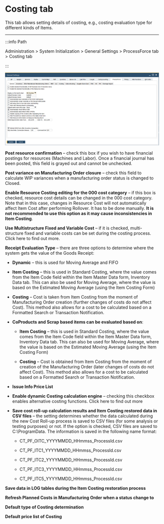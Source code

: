 # Costing tab

This tab allows setting details of costing, e.g., costing evaluation type for different kinds of Items.

---

:::info Path

Administration > System Initialization > General Settings > ProcessForce tab > Costing tab

:::

![Costing Tab](./media/costing-tab.png)

**Post resource confirmation** – check this box if you wish to have financial postings for resources (Machines and Labor). Once a financial journal has been posted, this field is grayed out and cannot be unchecked.

**Post variance on Manufacturing Order closure** – check this field to calculate WIP variances when a manufacturing order status is changed to Closed.

**Enable Resource Costing editing for the 000 cost category** – if this box is checked, resource cost details can be changed in the 000 cost category. Note that in this case, changes in Resource Cost will not automatically affect Item Cost after performing Rollover. It has to be done manually. **It is not recommended to use this option as it may cause inconsistencies in Item Costing**.

**Use Multistructure Fixed and Variable Cost** – if it is checked, multi-structure fixed and variable costs can be set during the costing process. Click here to find out more.

**Receipt Evaluation Type** – there are three options to determine where the system gets the value of the Goods Receipt:

- **Dynamic** – this is used for Moving Average and FIFO

- **Item Costing** – this is used in Standard Costing, where the value comes from the Item Code field within the Item Master Data form, Inventory Data tab. This can also be used for Moving Average, where the value is based on the Estimated Moving Average (using the Item Costing Form)

- **Costing** – Cost is taken from Item Costing from the moment of Manufacturing Order creation (further changes of costs do not affect Cost). This method also allows for a cost to be calculated based on a Formatted Search or Transaction Notification.

- **CoProducts and Scrap based items can be evaluated based on**:

  - **Item Costing** – this is used in Standard Costing, where the value comes from the Item Code field within the Item Master Data form, Inventory Data tab. This can also be used for Moving Average, where the value is based on the Estimated Moving Average (using the Item Costing Form)

  - **Costing** – Cost is obtained from Item Costing from the moment of creation of the Manufacturing Order (later changes of costs do not affect Cost). This method also allows for a cost to be calculated based on a Formatted Search or Transaction Notification.

- **Issue Info Price List**

- **Enable dynamic Costing calculation engine** – checking this checkbox enables alternative costing functions. Click here to find out more

- **Save cost roll-up calculation results and Item Costing restored data in CSV files** – the setting determines whether the data calculated during the new Cost Roll-up process is saved to CSV files (for some analysis or testing purposes) or not. If the option is checked, CSV files are saved to C:\ProgramData. The information is saved in the following name format:

    - CT_PF_OITC_YYYYMMDD_HHmmss_ProcessId.csv

    - CT_PF_ITC1_YYYYMMDD_HHmmss_ProcessId.csv

    - CT_PF_ITC2_YYYYMMDD_HHmmss_ProcessId.csv

    - CT_PF_ITC3_YYYYMMDD_HHmmss_ProcessId.csv

    - CT_PF_ITC5_YYYYMMDD_HHmmss_ProcessId.csv

**Save data in LOG tables during the Item Costing restoration process**

**Refresh Planned Costs in Manufacturing Order when a status change to**

**Default type of Costing determination**

**Default price list of Costing**

